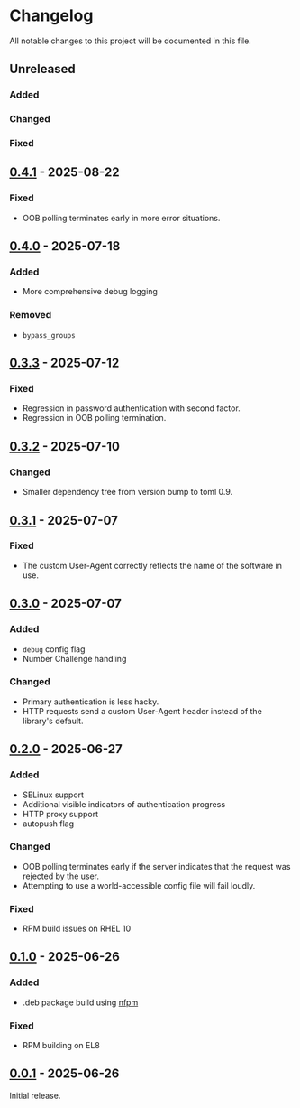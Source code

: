 # Changelog

All notable changes to this project will be documented in this file.

## Unreleased

### Added

### Changed

### Fixed

## [0.4.1](https://github.com/flowerysong/pam_okta_auth/releases/tag/v0.4.1) - 2025-08-22

### Fixed

- OOB polling terminates early in more error situations.

## [0.4.0](https://github.com/flowerysong/pam_okta_auth/releases/tag/v0.4.0) - 2025-07-18

### Added
- More comprehensive debug logging

### Removed
- `bypass_groups`

## [0.3.3](https://github.com/flowerysong/pam_okta_auth/releases/tag/v0.3.3) - 2025-07-12

### Fixed
- Regression in password authentication with second factor.
- Regression in OOB polling termination.

## [0.3.2](https://github.com/flowerysong/pam_okta_auth/releases/tag/v0.3.2) - 2025-07-10

### Changed
- Smaller dependency tree from version bump to toml 0.9.

## [0.3.1](https://github.com/flowerysong/pam_okta_auth/releases/tag/v0.3.1) - 2025-07-07

### Fixed
- The custom User-Agent correctly reflects the name of the software in use.

## [0.3.0](https://github.com/flowerysong/pam_okta_auth/releases/tag/v0.3.0) - 2025-07-07

### Added
- `debug` config flag
- Number Challenge handling

### Changed
- Primary authentication is less hacky.
- HTTP requests send a custom User-Agent header instead of the library's default.

## [0.2.0](https://github.com/flowerysong/pam_okta_auth/releases/tag/v0.2.0) - 2025-06-27

### Added
- SELinux support
- Additional visible indicators of authentication progress
- HTTP proxy support
- autopush flag

### Changed
- OOB polling terminates early if the server indicates that the request was
  rejected by the user.
- Attempting to use a world-accessible config file will fail loudly.

### Fixed
- RPM build issues on RHEL 10

## [0.1.0](https://github.com/flowerysong/pam_okta_auth/releases/tag/v0.1.0) - 2025-06-26

### Added
- .deb package build using [nfpm](https://nfpm.goreleaser.com/)

### Fixed
- RPM building on EL8

## [0.0.1](https://github.com/flowerysong/pam_okta_auth/releases/tag/v0.0.1) - 2025-06-26

Initial release.
